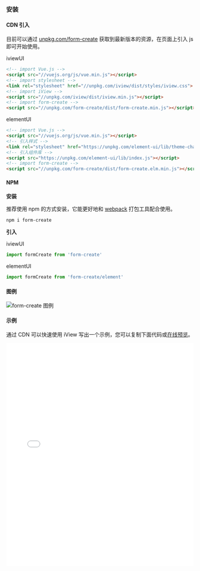 ### 安装



#### CDN 引入

目前可以通过 [unpkg.com/form-create](https://unpkg.com/form-create/) 获取到最新版本的资源，在页面上引入 js 即可开始使用。

iviewUI

```html
<!-- import Vue.js -->
<script src="//vuejs.org/js/vue.min.js"></script>
<!-- import stylesheet -->
<link rel="stylesheet" href="//unpkg.com/iview/dist/styles/iview.css">
<!-- import iView -->
<script src="//unpkg.com/iview/dist/iview.min.js"></script>
<!-- import form-create -->
<script src="//unpkg.com/form-create/dist/form-create.min.js"></script>

```

elementUI

```html
<!-- import Vue.js -->
<script src="//vuejs.org/js/vue.min.js"></script>
<!-- 引入样式 -->
<link rel="stylesheet" href="https://unpkg.com/element-ui/lib/theme-chalk/index.css">
<!-- 引入组件库 -->
<script src="https://unpkg.com/element-ui/lib/index.js"></script>
<!-- import form-create -->
<script src="//unpkg.com/form-create/dist/form-create.elm.min.js"></script>
```





#### NPM 

**安装**

推荐使用 npm 的方式安装，它能更好地和 [webpack](https://webpack.js.org/) 打包工具配合使用。

```shell
npm i form-create
```

**引入**

iviewUI

```js
import formCreate from 'form-create'
```

elementUI

```js
import formCreate from 'form-create/element'
```



#### 图例

![form-create 图例](https://raw.githubusercontent.com/xaboy/form-create/dev/images/sample110.jpg?1)



#### 示例

通过 CDN 可以快速使用 iView 写出一个示例，您可以复制下面代码或[在线预览](http://fiddle.jshell.net/xaboy/j2zg6et0/show)。

<ClientOnly>

<iframe width="100%" height="600" src="//jsfiddle.net/xaboy/j2zg6et0/3/embedded/html,result/" allowfullscreen="allowfullscreen" allowpaymentrequest frameborder="0"></iframe>

</ClientOnly>